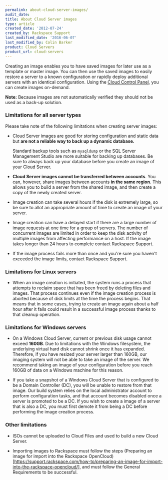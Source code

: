```yaml
---
permalink: about-cloud-server-images/
audit_date:
title: About Cloud Server images
type: article
created_date: '2012-07-24'
created_by: Rackspace Support
last_modified_date: '2016-06-07'
last_modified_by: Colin Barker
product: Cloud Servers
product_url: cloud-servers
---
```


Creating an image enables you to have saved images for later use as a
template or master image. You can then use the saved images to easily
restore a server to a known configuration or rapidly deploy additional
servers with an identical configuration. Using the [Cloud Control Panel](http://mycloud.rackspace.com), you can create images on-demand.

**Note:** Because images are not automatically verified they should not
be used as a back-up solution.

### Limitations for all server types

Please take note of the following limitations when creating server
images:

-   Cloud Server images are good for storing configuration and static
    data but **are not a reliable way to back up a
    dynamic database.**

    Standard backup tools such as `mysqldump` or the SQL Server Management Studio are more suitable for backing up databases. Be sure to always back up your database before you create an image of your
    Cloud Server.

-   **Cloud Server images cannot be transferred between accounts**.
    You can, however, share images between accounts **in the same region**. This allows you to build a server from the shared image, and then create a copy of the newly created server.

-   Image creation can take several hours if the disk is extremely large, so be sure to allot an appropriate amount of time to create an image of your server.

-   Image creation can have a delayed start if there are a large number
    of image requests at one time for a group of servers. The number of
    concurrent images are limited in order to keep the disk activity of
    multiple images from affecting performance on a host. If the image
    takes longer than 24 hours to complete contact Rackspace
    Support.

-   If the image process fails more than once and you're sure you haven't
    exceeded the image limits, contact Rackspace Support.

### Limitations for Linux servers

-   When an image creation is initiated, the system runs a process that
    attempts to reclaim space that has been freed by deleting files
    and images. That process continues even if the image creation
    process is aborted because of disk limits at the time the
    process begins. That means that in some cases, trying to create an image again about a half hour after it fails could result in a successful image process thanks to that cleanup operation.

### Limitations for Windows servers

-   On a Windows Cloud Server, current or previous disk usage
    cannot exceed **160GB**. Due to limitations with the Windows
    filesystem, the underlying virtual hard disk cannot shrink once it
    has expanded. Therefore, if you have resized your server larger than
    160GB, our imaging system will not be able to take an image of
    the server. We recommend taking an image of your
    configuration before you reach 160GB of data on a Windows machine
    for this reason.

-   If you take a snapshot of a Windows Cloud Server that is configured
    to be a Domain Controller (DC), you will be unable to restore from
    that image. Our build system relies on the local administrator
    account to perform configuration tasks, and that account becomes
    disabled once a server is promoted to be a DC. If you wish to create
    a image of a server that is also a DC, you must first
    demote it from being a DC before performing the image
    creation process.

### Other limitations

-   ISOs cannot be uploaded to Cloud Files and used to build a new Cloud Server.

-   Importing images to Rackspace must follow the steps (Preparing an image for import into the Rackspace OpenCloud)[https://support.rackspace.com/how-to/preparing-an-image-for-import-into-the-rackspace-opencloud/], and must follow the General Requirements to be successful.

